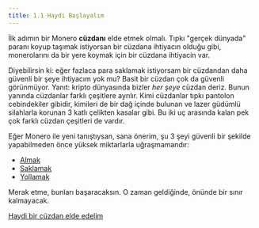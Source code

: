 ```yaml
---
title: 1.1 Haydi Başlayalım
---
```


İlk adımın bir Monero **cüzdanı** elde etmek olmalı.  Tıpkı "gerçek
dünyada" paranı koyup taşımak istiyorsan bir cüzdana ihtiyacın olduğu
gibi, monerolarını da bir yere koymak için bir cüzdana ihtiyacin var.

Diyebilirsin ki: eğer fazlaca para saklamak istiyorsam bir cüzdandan
daha güvenli bir şeye ihtiyacım yok mu?  Basit bir cüzdan çok da
güvenli görünmüyor.  Yanıt: kripto dünyasında bizler *her şeye* cüzdan
deriz.  Bunun yanında cüzdanlar farklı çeşitlere ayrılır.  Kimi
cüzdanlar tıpkı pantolon cebindekiler gibidir, kimileri de bir dağ
içinde bulunan ve lazer güdümlü silahlarla korunan 3 katlı çelikten
kasalar gibi.  Bu iki uç arasında kalan pek çok farklı cüzdan
çeşitleri de vardır.

Eğer Monero ile yeni tanıştıysan, sana önerim, şu 3 şeyi güvenli bir
şekilde yapabilmeden önce yüksek miktarlarla uğraşmamandır:

- [Almak](1.11_receive_monero.md)
- [Saklamak](1.03_be_your_own_bank.md)
- [Yollamak](1.12_send_monero.md)

Merak etme, bunları başaracaksın.  O zaman geldiğinde, önünde bir
sınır kalmayacak.

[Haydi bir cüzdan elde edelim](1.02_get_a_monero_wallet.md)
